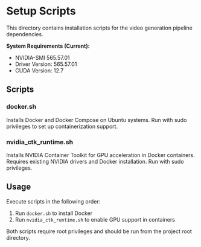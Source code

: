 # Setup Scripts

This directory contains installation scripts for the video generation pipeline dependencies.

**System Requirements (Current):**
- NVIDIA-SMI 565.57.01
- Driver Version: 565.57.01
- CUDA Version: 12.7

## Scripts

### docker.sh
Installs Docker and Docker Compose on Ubuntu systems. Run with sudo privileges to set up containerization support.

### nvidia_ctk_runtime.sh
Installs NVIDIA Container Toolkit for GPU acceleration in Docker containers. Requires existing NVIDIA drivers and Docker installation. Run with sudo privileges.

## Usage

Execute scripts in the following order:
1. Run `docker.sh` to install Docker
2. Run `nvidia_ctk_runtime.sh` to enable GPU support in containers

Both scripts require root privileges and should be run from the project root directory.